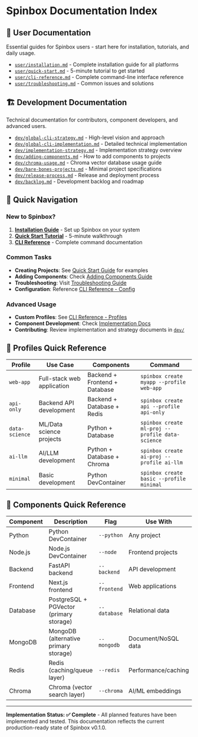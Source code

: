 # Spinbox Documentation Index

## 🚀 User Documentation
Essential guides for Spinbox users - start here for installation, tutorials, and daily usage.

- [`user/installation.md`](./user/installation.md) - Complete installation guide for all platforms
- [`user/quick-start.md`](./user/quick-start.md) - 5-minute tutorial to get started
- [`user/cli-reference.md`](./user/cli-reference.md) - Complete command-line interface reference
- [`user/troubleshooting.md`](./user/troubleshooting.md) - Common issues and solutions

## 🏗️ Development Documentation
Technical documentation for contributors, component developers, and advanced users.

- [`dev/global-cli-strategy.md`](./dev/global-cli-strategy.md) - High-level vision and approach
- [`dev/global-cli-implementation.md`](./dev/global-cli-implementation.md) - Detailed technical implementation
- [`dev/implementation-strategy.md`](./dev/implementation-strategy.md) - Implementation strategy overview
- [`dev/adding-components.md`](./dev/adding-components.md) - How to add components to projects
- [`dev/chroma-usage.md`](./dev/chroma-usage.md) - Chroma vector database usage guide
- [`dev/bare-bones-projects.md`](./dev/bare-bones-projects.md) - Minimal project specifications
- [`dev/release-process.md`](./dev/release-process.md) - Release and deployment process
- [`dev/backlog.md`](./dev/backlog.md) - Development backlog and roadmap

## 🎯 Quick Navigation

### New to Spinbox?
1. **[Installation Guide](./user/installation.md)** - Set up Spinbox on your system
2. **[Quick Start Tutorial](./user/quick-start.md)** - 5-minute walkthrough 
3. **[CLI Reference](./user/cli-reference.md)** - Complete command documentation

### Common Tasks
- **Creating Projects**: See [Quick Start Guide](./user/quick-start.md) for examples
- **Adding Components**: Check [Adding Components Guide](./dev/adding-components.md)
- **Troubleshooting**: Visit [Troubleshooting Guide](./user/troubleshooting.md)
- **Configuration**: Reference [CLI Reference - Config](./user/cli-reference.md#spinbox-config)

### Advanced Usage
- **Custom Profiles**: See [CLI Reference - Profiles](./user/cli-reference.md#templates)
- **Component Development**: Check [Implementation Docs](./dev/global-cli-implementation.md)
- **Contributing**: Review implementation and strategy documents in [`dev/`](./dev/)

## 🎯 Profiles Quick Reference

| Profile | Use Case | Components | Command |
|---------|----------|------------|---------|
| `web-app` | Full-stack web application | Backend + Frontend + Database | `spinbox create myapp --profile web-app` |
| `api-only` | Backend API development | Backend + Database + Redis | `spinbox create api --profile api-only` |
| `data-science` | ML/Data science projects | Python + Database | `spinbox create ml-proj --profile data-science` |
| `ai-llm` | AI/LLM development | Python + Database + Chroma | `spinbox create ai-proj --profile ai-llm` |
| `minimal` | Basic development | Python DevContainer | `spinbox create basic --profile minimal` |

## 🔧 Components Quick Reference

| Component | Description | Flag | Use With |
|-----------|-------------|------|----------|
| Python | Python DevContainer | `--python` | Any project |
| Node.js | Node.js DevContainer | `--node` | Frontend projects |
| Backend | FastAPI backend | `--backend` | API development |
| Frontend | Next.js frontend | `--frontend` | Web applications |
| Database | PostgreSQL + PGVector (primary storage) | `--database` | Relational data |
| MongoDB | MongoDB (alternative primary storage) | `--mongodb` | Document/NoSQL data |
| Redis | Redis (caching/queue layer) | `--redis` | Performance/caching |
| Chroma | Chroma (vector search layer) | `--chroma` | AI/ML embeddings |

---

**Implementation Status: ✅ Complete** - All planned features have been implemented and tested. This documentation reflects the current production-ready state of Spinbox v0.1.0.